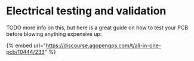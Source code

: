 # Electrical testing and validation

TODO more info on this, but here is a great guide on how to test your PCB before blowing anything expensive up:

{% embed url="https://discourse.agopengps.com/t/all-in-one-pcb/10444/233" %}

